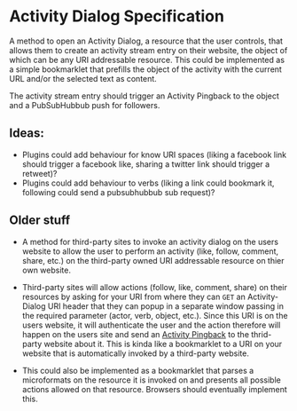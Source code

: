 Activity Dialog Specification
=============================

A method to open an Activity Dialog, a resource that the user controls, that allows them to create an activity stream entry on their website, the object of which can be any URI addressable resource. This could be implemented as a simple bookmarklet that prefills the object of the activity with the current URL and/or the selected text as content. 

The activity stream entry should trigger an Activity Pingback to the object and a PubSubHubbub push for followers.

## Ideas:
* Plugins could add behaviour for know URI spaces (liking a facebook link should trigger a facebook like, sharing a twitter link should trigger a retweet)?
* Plugins could add behaviour to verbs (liking a link could bookmark it, following could send a pubsubhubbub sub request)?

## Older stuff

* A method for third-party sites to invoke an activity dialog on the users website to allow the user to perform an activity (like, follow, comment, share, etc.) on the third-party owned URI addressable resource on thier own website.

* Third-party sites will allow actions (follow, like, comment, share) on their resources by asking for your URI from where they can `GET` an Activity-Dialog URI header that they can popup in a separate window passing in the required parameter (actor, verb, object, etc.). Since this URI is on the users website, it will authenticate the user and the action therefore will happen on the users site and send an [Activity Pingback](http://activitypingback.org/) to the thrid-party website about it. This is kinda like a bookmarklet to a URI on your website that is automatically invoked by a third-party website.

* This could also be implemented as a bookmarklet that parses a microformats on the resource it is invoked on and presents all possible actions allowed on that resource. Browsers should eventually implement this.